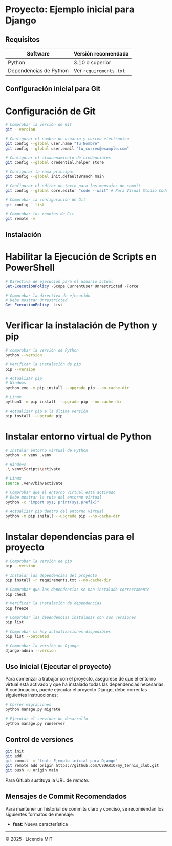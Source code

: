 
# Proyecto: Ejemplo inicial para Django

## Requisitos
| Software | Versión recomendada |
|----------|--------------------|
| Python   | 3.10 o superior |
| Dependencias de Python | Ver `requirements.txt` |

## Configuración inicial para Git

# Configuración de Git
```bash
# Comprobar la versión de Git
git --version

# Configurar el nombre de usuario y correo electrónico
git config --global user.name "Tu Nombre"
git config --global user.email "tu_correo@example.com"

# Configurar el almacenamiento de credenciales
git config --global credential.helper store

# Configurar la rama principal
git config --global init.defaultBranch main

# Configurar el editor de texto para los mensajes de commit
git config --global core.editor "code --wait" # Para Visual Studio Code

# Comprobar la configuración de Git
git config --list

# Comprobar los remotos de Git
git remote -v
```

## Instalación

# Habilitar la Ejecución de Scripts en PowerShell
```powershell
# Directiva de ejecución para el usuario actual
Set-ExecutionPolicy -Scope CurrentUser Unrestricted -Force

# Comprobar la directiva de ejecución
# Debe mostrar Unrestricted
Get-ExecutionPolicy -List
```

# Verificar la instalación de Python y pip
```bash
# comprobar la versión de Python
python --version

# Verificar la instalación de pip
pip --version

# Actualizar pip
# Windows
python.exe -m pip install --upgrade pip --no-cache-dir

# Linux
python3 -m pip install --upgrade pip --no-cache-dir

# Actualizar pip a la última versión
pip install --upgrade pip
```

# Instalar entorno virtual de Python
```bash
# Instalar entorno virtual de Python
python -m venv .venv

# Windows
.\.venv\Scripts\activate

# Linux
source .venv/bin/activate

# Comprobar que el entorno virtual está activado
# Debe mostrar la ruta del entorno virtual
python -c "import sys; print(sys.prefix)"

# Actualizar pip dentro del entorno virtual
python -m pip install --upgrade pip --no-cache-dir
```

# Instalar dependencias para el proyecto
```bash
# Comprobar la versión de pip
pip --version

# Instalar las dependencias del proyecto
pip install -r requirements.txt --no-cache-dir

# Comprobar que las dependencias se han instalado correctamente
pip check

# Verificar la instalación de dependencias
pip freeze

# Comprobar las dependencias instaladas con sus versiones
pip list

# Comprobar si hay actualizaciones disponibles
pip list --outdated

# Comprobar la versión de Django
django-admin --version
```

## Uso inicial (Ejecutar el proyecto)
Para comenzar a trabajar con el proyecto, asegúrese de que el entorno virtual está activado y que ha instalado todas las dependencias necesarias. A continuación, puede ejecutar el proyecto Django, debe correr las siguientes instrucciones:

```bash
# Correr migraciones
python manage.py migrate

# Ejecutar el servidor de desarrollo
python manage.py runserver
```

## Control de versiones

```bash
git init
git add .
git commit -m "feat: Ejemplo inicial para Django"
git remote add origin https://github.com/USUARIO/my_tennis_club.git
git push -u origin main
```

Para GitLab sustituya la URL de *remote*.

## Mensajes de Commit Recomendados

Para mantener un historial de commits claro y conciso, se recomiendan los siguientes formatos de mensaje:

*   **feat**: Nueva característica

---

© 2025 · Licencia MIT
